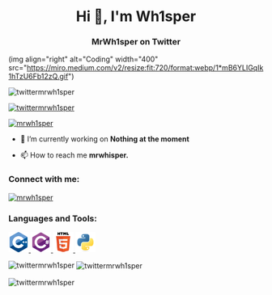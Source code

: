 <h1 align="center">Hi 👋, I'm Wh1sper</h1>
<h3 align="center">MrWh1sper on Twitter</h3>

(img align="right" alt="Coding" width="400" src="https://miro.medium.com/v2/resize:fit:720/format:webp/1*mB6YLIGqIk1hTzU6Fb12zQ.gif")

<p align="left"> <img src="https://komarev.com/ghpvc/?username=twittermrwh1sper&label=Profile%20views&color=0e75b6&style=flat" alt="twittermrwh1sper" /> </p>

<p align="left"> <a href="https://github.com/ryo-ma/github-profile-trophy"><img src="https://github-profile-trophy.vercel.app/?username=twittermrwh1sper" alt="twittermrwh1sper" /></a> </p>

<p align="left"> <a href="https://twitter.com/mrwh1sper" target="blank"><img src="https://img.shields.io/twitter/follow/mrwh1sper?logo=twitter&style=for-the-badge" alt="mrwh1sper" /></a> </p>

- 🔭 I’m currently working on **Nothing at the moment**

- 📫 How to reach me **mrwhisper.**

<h3 align="left">Connect with me:</h3>
<p align="left">
<a href="https://twitter.com/mrwh1sper" target="blank"><img align="center" src="https://raw.githubusercontent.com/rahuldkjain/github-profile-readme-generator/master/src/images/icons/Social/twitter.svg" alt="mrwh1sper" height="30" width="40" /></a>
</p>

<h3 align="left">Languages and Tools:</h3>
<p align="left"> <a href="https://www.w3schools.com/cpp/" target="_blank" rel="noreferrer"> <img src="https://raw.githubusercontent.com/devicons/devicon/master/icons/cplusplus/cplusplus-original.svg" alt="cplusplus" width="40" height="40"/> </a> <a href="https://www.w3schools.com/cs/" target="_blank" rel="noreferrer"> <img src="https://raw.githubusercontent.com/devicons/devicon/master/icons/csharp/csharp-original.svg" alt="csharp" width="40" height="40"/> </a> <a href="https://www.w3.org/html/" target="_blank" rel="noreferrer"> <img src="https://raw.githubusercontent.com/devicons/devicon/master/icons/html5/html5-original-wordmark.svg" alt="html5" width="40" height="40"/> </a> <a href="https://www.python.org" target="_blank" rel="noreferrer"> <img src="https://raw.githubusercontent.com/devicons/devicon/master/icons/python/python-original.svg" alt="python" width="40" height="40"/> </a> </p>

<p><img align="left" src="https://github-readme-stats.vercel.app/api/top-langs?username=twittermrwh1sper&show_icons=true&locale=en&layout=compact" alt="twittermrwh1sper" /></p>

<p>&nbsp;<img align="center" src="https://github-readme-stats.vercel.app/api?username=twittermrwh1sper&show_icons=true&locale=en" alt="twittermrwh1sper" /></p>

<p><img align="center" src="https://github-readme-streak-stats.herokuapp.com/?user=twittermrwh1sper&" alt="twittermrwh1sper" /></p>
